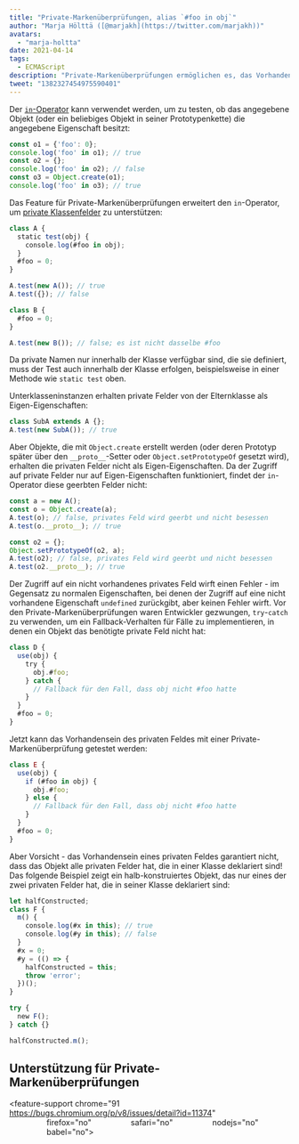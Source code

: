 ```yaml
---
title: "Private-Markenüberprüfungen, alias `#foo in obj`"
author: "Marja Hölttä ([@marjakh](https://twitter.com/marjakh))"
avatars:
  - "marja-holtta"
date: 2021-04-14
tags:
  - ECMAScript
description: "Private-Markenüberprüfungen ermöglichen es, das Vorhandensein eines privaten Feldes in einem Objekt zu testen."
tweet: "1382327454975590401"
---
```


Der [`in`-Operator](https://developer.mozilla.org/en-US/docs/Web/JavaScript/Reference/Operators/in) kann verwendet werden, um zu testen, ob das angegebene Objekt (oder ein beliebiges Objekt in seiner Prototypenkette) die angegebene Eigenschaft besitzt:

```javascript
const o1 = {'foo': 0};
console.log('foo' in o1); // true
const o2 = {};
console.log('foo' in o2); // false
const o3 = Object.create(o1);
console.log('foo' in o3); // true
```

Das Feature für Private-Markenüberprüfungen erweitert den `in`-Operator, um [private Klassenfelder](https://v8.dev/features/class-fields#private-class-fields) zu unterstützen:

```javascript
class A {
  static test(obj) {
    console.log(#foo in obj);
  }
  #foo = 0;
}

A.test(new A()); // true
A.test({}); // false

class B {
  #foo = 0;
}

A.test(new B()); // false; es ist nicht dasselbe #foo
```

Da private Namen nur innerhalb der Klasse verfügbar sind, die sie definiert, muss der Test auch innerhalb der Klasse erfolgen, beispielsweise in einer Methode wie `static test` oben.

Unterklasseninstanzen erhalten private Felder von der Elternklasse als Eigen-Eigenschaften:

```javascript
class SubA extends A {};
A.test(new SubA()); // true
```

Aber Objekte, die mit `Object.create` erstellt werden (oder deren Prototyp später über den `__proto__`-Setter oder `Object.setPrototypeOf` gesetzt wird), erhalten die privaten Felder nicht als Eigen-Eigenschaften. Da der Zugriff auf private Felder nur auf Eigen-Eigenschaften funktioniert, findet der `in`-Operator diese geerbten Felder nicht:

<!--truncate-->
```javascript
const a = new A();
const o = Object.create(a);
A.test(o); // false, privates Feld wird geerbt und nicht besessen
A.test(o.__proto__); // true

const o2 = {};
Object.setPrototypeOf(o2, a);
A.test(o2); // false, privates Feld wird geerbt und nicht besessen
A.test(o2.__proto__); // true
```

Der Zugriff auf ein nicht vorhandenes privates Feld wirft einen Fehler - im Gegensatz zu normalen Eigenschaften, bei denen der Zugriff auf eine nicht vorhandene Eigenschaft `undefined` zurückgibt, aber keinen Fehler wirft. Vor den Private-Markenüberprüfungen waren Entwickler gezwungen, `try`-`catch` zu verwenden, um ein Fallback-Verhalten für Fälle zu implementieren, in denen ein Objekt das benötigte private Feld nicht hat:

```javascript
class D {
  use(obj) {
    try {
      obj.#foo;
    } catch {
      // Fallback für den Fall, dass obj nicht #foo hatte
    }
  }
  #foo = 0;
}
```

Jetzt kann das Vorhandensein des privaten Feldes mit einer Private-Markenüberprüfung getestet werden:

```javascript
class E {
  use(obj) {
    if (#foo in obj) {
      obj.#foo;
    } else {
      // Fallback für den Fall, dass obj nicht #foo hatte
    }
  }
  #foo = 0;
}
```

Aber Vorsicht - das Vorhandensein eines privaten Feldes garantiert nicht, dass das Objekt alle privaten Felder hat, die in einer Klasse deklariert sind! Das folgende Beispiel zeigt ein halb-konstruiertes Objekt, das nur eines der zwei privaten Felder hat, die in seiner Klasse deklariert sind:

```javascript
let halfConstructed;
class F {
  m() {
    console.log(#x in this); // true
    console.log(#y in this); // false
  }
  #x = 0;
  #y = (() => {
    halfConstructed = this;
    throw 'error';
  })();
}

try {
  new F();
} catch {}

halfConstructed.m();
```

## Unterstützung für Private-Markenüberprüfungen

<feature-support chrome="91 https://bugs.chromium.org/p/v8/issues/detail?id=11374"
                 firefox="no"
                 safari="no"
                 nodejs="no"
                 babel="no"></feature-support>
